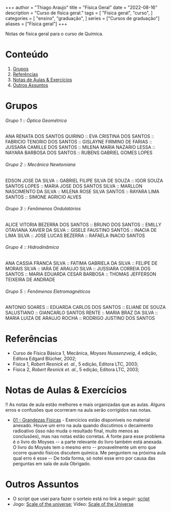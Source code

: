 +++
author = "Thiago Araujo"
title = "Física Geral"
date = "2022-08-16"
description = "Curso de física geral."
tags = [
    "Física geral",
    "curso",
]
categories = [
    "ensino",
    "graduação",
]
series = ["Cursos de graduação"]
aliases = ["Física geral"]
+++

Notas de física geral para o curso de Química.
<!--more-->

# Conteúdo

1. [Grupos](#grupos)
6. [Referências](#referências)
7. [Notas de Aulas & Exercícios](#notas-de-aulas--exercícios)
8. [Outros Assuntos](#outros-assuntos)

# Grupos

###### Grupo 1 :: Óptica Geométrica  
ANA RENATA DOS SANTOS QUIRINO :: EVA CRISTINA DOS SANTOS :: FABRICIO TENORIO DOS SANTOS :: GISLAYNE FIRMINO DE FARIAS 
:: JUSSARA CAMILLE DOS SANTOS :: MILENA MARIA NAZARIO LESSA :: NAYARA BARBOSA DOS SANTOS :: RUBENS GABRIEL GOMES LOPES  

###### Grupo 2 :: Mecânica Newtoniana  
EDSON JOSE DA SILVA :: GABRIEL FILIPE SILVA DE SOUZA :: IGOR SOUZA SANTOS LOPES :: MARIA JOSE DOS SANTOS SILVA 
:: MARLLON NASCIMENTO DA SILVA :: MILENA ROSE SILVA SANTOS :: RAYARA LIMA SANTOS :: SIMONE AGRICIO ALVES  

###### Grupo 3 :: Fenômenos Ondulatórios 
ALICE VITORIA BEZERRA DOS SANTOS :: BRUNO DOS SANTOS :: EMILLY OTAVIANA XAVIER DA SILVA :: GISELE FAUSTINO SANTOS 
:: INACIA DE LIMA SILVA :: JOSE LUCAS BEZERRA :: RAFAELA INACIO SANTOS 

###### Grupo 4 :: Hidrodinâmica  
ANA CASSIA FRANCA SILVA :: FATIMA GABRIELA DA SILVA :: FELIPE DE MORAIS SILVA :: IARA DE ARAUJO SILVA 
:: JUSSIARA CORREIA DOS SANTOS :: MARIA EDUARDA CESAR BARBOSA :: THOMAS JEFFERSON TEIXEIRA DE ANDRADE  

###### Grupo 5 :: Fenômenos Eletromagnéticos  
ANTONIO SOARES :: EDUARDA CARLOS DOS SANTOS :: ELIANE DE SOUZA SALUSTIANO :: GIANCARLO SANTOS RENTE :: MARIA BRAZ DA SILVA 
:: MARIA LUIZA DE ARAUJO ROCHA :: RODRIGO JUSTINO DOS SANTOS  

# Referências 

+ Curso de Física Básica 1, Mecânica, _Moyses Nussenzveig_, 4 edição,
  Editora Edgard Blücher, 2002;
+ Física 1, _Robert Resnick et. al._, 5 edição, Editora LTC, 2003;
+ Física 2, _Robert Resnick et. al._, 5 edição, Editora LTC, 2003;

# Notas de Aulas & Exercícios 

!! As notas de aula estão melhores e mais organizadas que as aulas. Alguns erros e confusões que ocorreram na aula serão corrigidos 
nas notas. 

+ [01 - Grandezas Físicas](https://drive.google.com/drive/folders/1edHie9A6WLYaJBuz77oh8tI1NeWUNYh5?usp=sharing) - Exercícios estão disponíveis 
  no material anexado. Houve um erro na aula quando discutimos o decaimento radioativo (isso não muda o resultado final, muito menos 
  as conclusões), mas nas notas estão corretas. A fonte para esse problema é o livro do Moyses -- a parte relevante do livro
  também está anexada. O livro do Moysés tem o mesmo erro -- provavelmente um erro que ocorre quando físicos discutem química. 
  Me perguntem na próxima aula qual erro é esse -- De toda forma, só notei esse erro por causa das perguntas em sala de aula Obrigado.

# Outros Assuntos 

+ O script que usei para fazer o sorteio está no link a seguir: 
  [script](https://github.com/thraraujo/study_groups/blob/main/groups.py)
+ Jogo: [Scale of the universe](https://www.crazygames.com/game/the-scale-of-the-universe); Vídeo: [Scale of the Universe](https://www.youtube.com/watch?v=uaGEjrADGPA&t)
